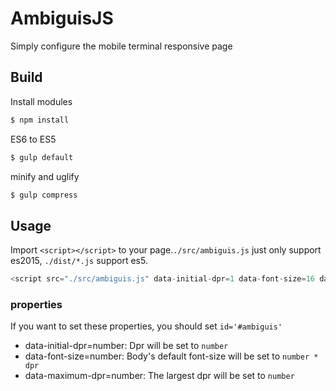 # AmbiguisJS
Simply configure the mobile terminal responsive page

## Build
Install modules
```bash
$ npm install
```
ES6 to ES5
```bash
$ gulp default
```
minify and uglify
```bash
$ gulp compress
```

## Usage
Import `<script></script>` to your page.`./src/ambiguis.js` just only support es2015, `./dist/*.js` support es5.
```JavaScript
<script src="./src/ambiguis.js" data-initial-dpr=1 data-font-size=16 data-maximum-dpr=3 id="ambiguis"></script>
```
### properties
If you want to set these properties, you should set `id='#ambiguis'`
* data-initial-dpr=number: Dpr will be set to `number`
* data-font-size=number: Body's default font-size will be set to `number * dpr`
* data-maximum-dpr=number: The largest dpr will be set to `number`
